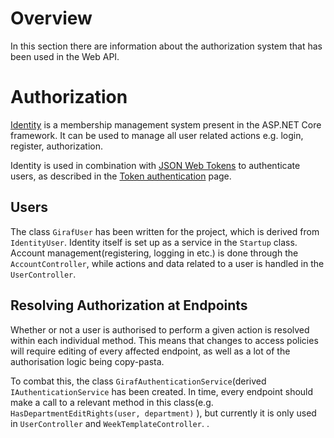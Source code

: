 # Overview

In this section there are information about the authorization system that has been
used in the Web API.

# Authorization

[Identity](https://docs.microsoft.com/en-us/aspnet/core/security/authentication/identity?view=aspnetcore-2.1&tabs=visual-studio)
is a membership management system present in the ASP.NET Core framework.
It can be used to manage all user related actions e.g. login, register, authorization.

Identity is used in combination with [JSON Web Tokens](https://jwt.io/) to authenticate
users, as described in the [Token authentication](token_authentication.md) page.

## Users

The class ```GirafUser``` has been written for the project, which is derived from ```IdentityUser```.
Identity itself is set up as a service in the ```Startup``` class.
Account management(registering, logging in etc.) is done through the ```AccountController```,
while actions and data related to a user is handled in the ```UserController```.

## Resolving Authorization at Endpoints

Whether or not a user is authorised to perform a given action is resolved within
each individual method. This means that changes to access policies will require
editing of every affected endpoint, as well as a lot of the authorisation logic
being copy-pasta.

To combat this, the class ```GirafAuthenticationService```(derived ```IAuthenticationService```
has been created. In time, every endpoint should make a call to a relevant method
in this class(e.g. ```HasDepartmentEditRights(user, department)``` ), but currently
it is only used in ```UserController``` and ```WeekTemplateController```.
.